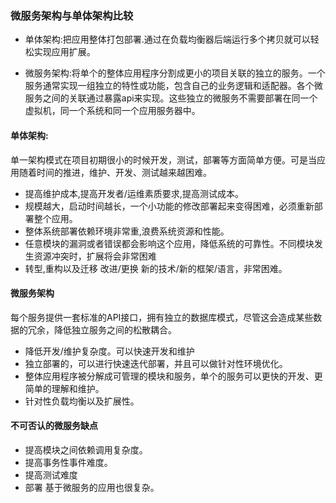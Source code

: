 ### 微服务架构与单体架构比较      

* 单体架构:把应用整体打包部署.通过在负载均衡器后端运行多个拷贝就可以轻松实现应用扩展。

* 微服务架构:将单个的整体应用程序分割成更小的项目关联的独立的服务。一个服务通常实现一组独立的特性或功能，包含自己的业务逻辑和适配器。各个微服务之间的关联通过暴露api来实现。这些独立的微服务不需要部署在同一个虚拟机，同一个系统和同一个应用服务器中。

#### 单体架构:

单一架构模式在项目初期很小的时候开发，测试，部署等方面简单方便。可是当应用随着时间的推进，维护、开发、测试越来越困难。

* 提高维护成本,提高开发者/运维素质要求,提高测试成本。    
* 规模越大，启动时间越长，一个小功能的修改部署起来变得困难，必须重新部署整个应用。   
* 整体系统部署依赖环境非常重,浪费系统资源和性能。    
* 任意模块的漏洞或者错误都会影响这个应用，降低系统的可靠性。不同模块发生资源冲突时，扩展将会非常困难    
* 转型,重构以及迁移 改进/更换 新的技术/新的框架/语言，非常困难。    

#### 微服务架构   

每个服务提供一套标准的API接口，拥有独立的数据库模式，尽管这会造成某些数据的冗余，降低独立服务之间的松散耦合。

* 降低开发/维护复杂度。可以快速开发和维护
* 独立部署的，可以进行快速迭代部署，并且可以做针对性环境优化。
* 整体应用程序被分解成可管理的模块和服务，单个的服务可以更快的开发、更简单的理解和维护。
* 针对性负载均衡以及扩展性。


#### 不可否认的微服务缺点

* 提高模块之间依赖调用复杂度。      
* 提高事务性事件难度。      
* 提高测试难度     
* 部署 基于微服务的应用也很复杂。
